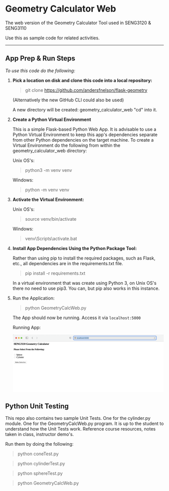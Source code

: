 # Geometry Calculator Web

The web version of the Geometry Calculator Tool used in SENG3120 & SENG3110

Use this as sample code for related activities.

---

## App Prep & Run Steps

*To use this code do the following:*

1. **Pick a location on disk and clone this code into a local repository:**

    > git clone https://github.com/andersfnelson/flask-geometry

    (Alternatively the new GitHub CLI could also be used)

    A new directory will be created:  geometry_calculator_web   "cd" into it.

2. **Create a Python Virtual Environment**

    This is a simple Flask-based Python Web App.  It is advisable to use a Python Virtual Environment to keep this app's dependencies separate from other Python dependencies on the target machine. To create a Virtual Environment do the following from within the geometry_calculator_web directory: 

    Unix OS's:   
    > python3 -m venv venv

    Windows:
    > python -m venv venv

3. **Activate the Virtual Environment:**

    Unix OS's:  
    >source venv/bin/activate

    Windows:
    >venv\Scripts\activate.bat

4. **Install App Dependencies Using the Python Package Tool:**

    Rather than using pip to install the required packages, such as Flask, etc., all dependencies are in the requirements.txt file.

    > pip install -r requirements.txt

    In a virtual environment that was create using Python 3, on Unix OS's there no need to use pip3.  You can, but pip also works in this instance.

5. Run the Application:

    > python GeometryCalcWeb.py

    The App should now be running.  Access it via `localhost:5000`

    Running App:

    ![serverisrunning](./readmeimages/serverisrunning.png)


## Python Unit Testing

This repo also contains two sample Unit Tests.  One for the cylinder.py module.  One for the GeometryCalcWeb.py program.  It is up to the student to understand how the Unit Tests work. Reference course resources, notes taken in class, instructor demo's.

Run them by doing the following:

> python coneTest.py

> python cylinderTest.py

> python sphereTest.py

> python GeometryCalcWeb.py